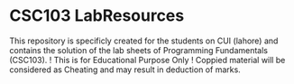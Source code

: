 # CSC103 LabResources

This repository is specificly created for the students on CUI (lahore) and contains the solution of the lab sheets of Programming Fundamentals (CSC103).
! This  is for Educational Purpose Only ! 
Coppied material will be considered as Cheating and may result in deduction of marks.
